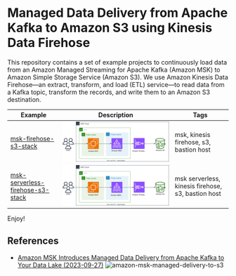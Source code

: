 # Managed Data Delivery from Apache Kafka to Amazon S3 using Kinesis Data Firehose

This repository contains a set of example projects to continuously load data from an Amazon Managed Streaming for Apache Kafka (Amazon MSK) to Amazon Simple Storage Service (Amazon S3).
We use Amazon Kinesis Data Firehose—an extract, transform, and load (ETL) service—to read data from a Kafka topic, transform the records, and write them to an Amazon S3 destination.

| Example | Description | Tags |
|---------|-------------|------|
| [msk-firehose-s3-stack](./msk-firehose-s3-stack/) | ![msk-firehose-s3-arch](./msk-firehose-s3-stack/msk-firehose-s3-arch.svg) | msk, kinesis firehose, s3, bastion host |
| [msk-serverless-firehose-s3-stack](./msk-serverless-firehose-s3-stack/) | ![msk-serverless-firehose-s3-arch](./msk-serverless-firehose-s3-stack/msk-serverless-firehose-s3-arch.svg) | msk serverless, kinesis firehose, s3, bastion host |

Enjoy!


## References

 * [Amazon MSK Introduces Managed Data Delivery from Apache Kafka to Your Data Lake (2023-09-27)](https://aws.amazon.com/blogs/aws/amazon-msk-introduces-managed-data-delivery-from-apache-kafka-to-your-data-lake/)
   ![amazon-msk-managed-delivery-to-s3](https://d2908q01vomqb2.cloudfront.net/da4b9237bacccdf19c0760cab7aec4a8359010b0/2023/09/14/diagram-msk-v1.png)
